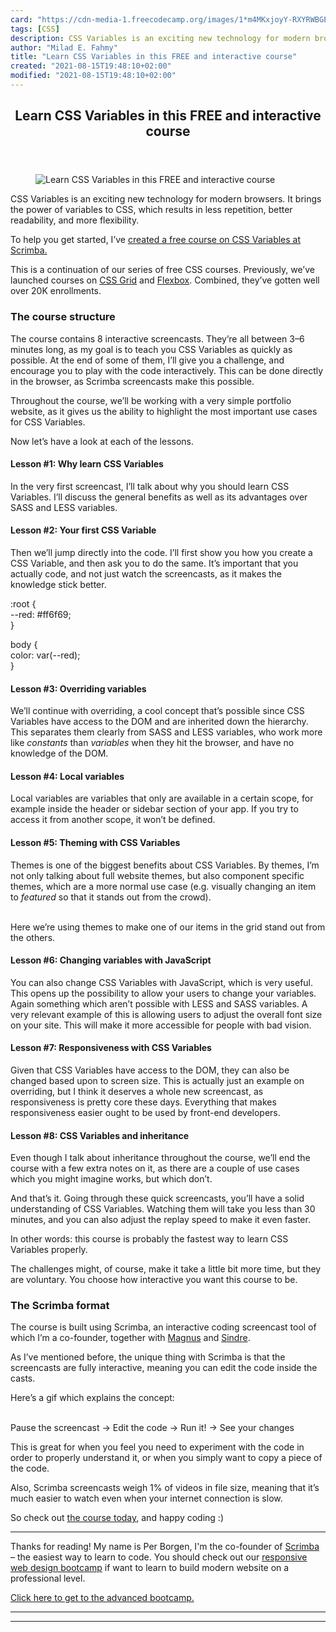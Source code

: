 ```yaml
---
card: "https://cdn-media-1.freecodecamp.org/images/1*m4MKxjoyY-RXYRWBGEjkOw.jpeg"
tags: [CSS]
description: CSS Variables is an exciting new technology for modern browse
author: "Milad E. Fahmy"
title: "Learn CSS Variables in this FREE and interactive course"
created: "2021-08-15T19:48:10+02:00"
modified: "2021-08-15T19:48:10+02:00"
---
```

<div class="site-wrapper">
<main id="site-main" class="site-main outer">
<div class="inner">
<article class="post-full post tag-css tag-front-end-development tag-design tag-programming tag-javascript ">
<header class="post-full-header">
<h1 class="post-full-title">Learn CSS Variables in this FREE and interactive course</h1>
</header>
<figure class="post-full-image">
<picture>
<source media="(max-width: 700px)" sizes="1px" srcset="data:image/gif;base64,R0lGODlhAQABAIAAAAAAAP///yH5BAEAAAAALAAAAAABAAEAAAIBRAA7 1w">
<source media="(min-width: 701px)" sizes="(max-width: 800px) 400px,
(max-width: 1170px) 700px,
1400px" srcset="https://cdn-media-1.freecodecamp.org/images/1*m4MKxjoyY-RXYRWBGEjkOw.jpeg 300w,
https://cdn-media-1.freecodecamp.org/images/1*m4MKxjoyY-RXYRWBGEjkOw.jpeg 600w,
https://cdn-media-1.freecodecamp.org/images/1*m4MKxjoyY-RXYRWBGEjkOw.jpeg 1000w,
https://cdn-media-1.freecodecamp.org/images/1*m4MKxjoyY-RXYRWBGEjkOw.jpeg 2000w">
<img onerror="this.style.display='none'" src="https://cdn-media-1.freecodecamp.org/images/1*m4MKxjoyY-RXYRWBGEjkOw.jpeg" alt="Learn CSS Variables in this FREE and interactive course">
</picture>
</figure>
<section class="post-full-content">
<div class="post-content">
<p>CSS Variables is an exciting new technology for modern browsers. It brings the power of variables to CSS, which results in less repetition, better readability, and more flexibility.</p>
<p>To help you get started, I’ve <a href="https://scrimba.com/g/gcssvariables?utm_source=freecodecamp.org&amp;utm_medium=referral&amp;utm_campaign=gcssvariables_launch_article">created a free course on CSS Variables at Scrimba.</a></p>
<p>This is a continuation of our series of free CSS courses. Previously, we’ve launched courses on <a href="https://scrimba.com/g/gR8PTE?utm_source=freecodecamp.org&amp;utm_medium=referral&amp;utm_campaign=gcssvariables_launch_article">CSS Grid</a> and <a href="https://scrimba.com/g/gflexbox?utm_source=freecodecamp.org&amp;utm_medium=referral&amp;utm_campaign=gcssvariables_launch_article">Flexbox</a>. Combined, they’ve gotten well over 20K enrollments.</p>
<h3 id="the-course-structure">The course structure</h3>
<p>The course contains 8 interactive screencasts. They’re all between 3–6 minutes long, as my goal is to teach you CSS Variables as quickly as possible. At the end of some of them, I’ll give you a challenge, and encourage you to play with the code interactively. This can be done directly in the browser, as Scrimba screencasts make this possible.</p>
<p>Throughout the course, we’ll be working with a very simple portfolio website, as it gives us the ability to highlight the most important use cases for CSS Variables.</p>
<p>Now let’s have a look at each of the lessons.</p>
<h4 id="lesson-1-why-learn-css-variables">Lesson #1: Why learn CSS Variables</h4>
<p>In the very first screencast, I’ll talk about why you should learn CSS Variables. I’ll discuss the general benefits as well as its advantages over SASS and LESS variables.</p>
<h4 id="lesson-2-your-first-css-variable">Lesson #2: Your first CSS Variable</h4>
<p>Then we’ll jump directly into the code. I’ll first show you how you create a CSS Variable, and then ask you to do the same. It’s important that you actually code, and not just watch the screencasts, as it makes the knowledge stick better.</p>
<p>:root {<br>--red: #ff6f69;<br>}</p>
<p>body {<br>color: var(--red);<br>}</p>
<h4 id="lesson-3-overriding-variables">Lesson #3: Overriding variables</h4>
<p>We’ll continue with overriding, a cool concept that’s possible since CSS Variables have access to the DOM and are inherited down the hierarchy. This separates them clearly from SASS and LESS variables, who work more like <em>constants</em> than <em>variables</em> when they hit the browser, and have no knowledge of the DOM.</p>
<h4 id="lesson-4-local-variables">Lesson #4: Local variables</h4>
<p>Local variables are variables that only are available in a certain scope, for example inside the header or sidebar section of your app. If you try to access it from another scope, it won’t be defined.</p>
<h4 id="lesson-5-theming-with-css-variables">Lesson #5: Theming with CSS Variables</h4>
<p>Themes is one of the biggest benefits about CSS Variables. By themes, I’m not only talking about full website themes, but also component specific themes, which are a more normal use case (e.g. visually changing an item to <em>featured</em> so that it stands out from the crowd).</p>
<p><br>Here we’re using themes to make one of our items in the grid stand out from the others.</p>
<h4 id="lesson-6-changing-variables-with-javascript">Lesson #6: Changing variables with JavaScript</h4>
<p>You can also change CSS Variables with JavaScript, which is very useful. This opens up the possibility to allow your users to change your variables. Again something which aren’t possible with LESS and SASS variables. A very relevant example of this is allowing users to adjust the overall font size on your site. This will make it more accessible for people with bad vision.</p>
<h4 id="lesson-7-responsiveness-with-css-variables">Lesson #7: Responsiveness with CSS Variables</h4>
<p>Given that CSS Variables have access to the DOM, they can also be changed based upon to screen size. This is actually just an example on overriding, but I think it deserves a whole new screencast, as responsiveness is pretty core these days. Everything that makes responsiveness easier ought to be used by front-end developers.</p>
<h4 id="lesson-8-css-variables-and-inheritance">Lesson #8: CSS Variables and inheritance</h4>
<p>Even though I talk about inheritance throughout the course, we’ll end the course with a few extra notes on it, as there are a couple of use cases which you might imagine works, but which don’t.</p>
<p>And that’s it. Going through these quick screencasts, you’ll have a solid understanding of CSS Variables. Watching them will take you less than 30 minutes, and you can also adjust the replay speed to make it even faster.</p>
<p>In other words: this course is probably the fastest way to learn CSS Variables properly.</p>
<p>The challenges might, of course, make it take a little bit more time, but they are voluntary. You choose how interactive you want this course to be.</p>
<h3 id="the-scrimba-format">The Scrimba format</h3>
<p>The course is built using Scrimba, an interactive coding screencast tool of which I’m a co-founder, together with <a href="https://medium.com/u/1a7998d688dd">Magnus</a> and <a href="https://medium.com/u/c825b7f99be3">Sindre</a>.</p>
<p>As I’ve mentioned before, the unique thing with Scrimba is that the screencasts are fully interactive, meaning you can edit the code inside the casts.</p>
<p>Here’s a gif which explains the concept:</p>
<p><br>Pause the screencast → Edit the code → Run it! → See your changes</p>
<p>This is great for when you feel you need to experiment with the code in order to properly understand it, or when you simply want to copy a piece of the code.</p>
<p>Also, Scrimba screencasts weigh 1% of videos in file size, meaning that it’s much easier to watch even when your internet connection is slow.</p>
<p>So check out <a href="https://scrimba.com/g/gcssvariables?utm_source=freecodecamp.org&amp;utm_medium=referral&amp;utm_campaign=gcssvariables_launch_article">the course today</a>, and happy coding :)</p>
<hr>
<p>Thanks for reading! My name is Per Borgen, I'm the co-founder of <a href="https://scrimba.com?utm_source=freecodecamp.org&amp;utm_medium=referral&amp;utm_campaign=gcssvariables_launch_article">Scrimba</a> – the easiest way to learn to code. You should check out our <a href="https://scrimba.com/g/gresponsive?utm_source=freecodecamp.org&amp;utm_medium=referral&amp;utm_campaign=gcssvariables_launch_article">responsive web design bootcamp</a> if want to learn to build modern website on a professional level.</p>
<figcaption><a href="https://scrimba.com/g/gresponsive?utm_source=freecodecamp.org&amp;utm_medium=referral&amp;utm_campaign=gcssvariables_launch_article">Click here to get to the advanced bootcamp.</a></figcaption>
</figure>
</div>
<hr>
<hr>
</section>
</article>
</div>
</main>
</div>
<!-- Google Tag Manager (noscript) -->
<!-- End Google Tag Manager (noscript) -->
